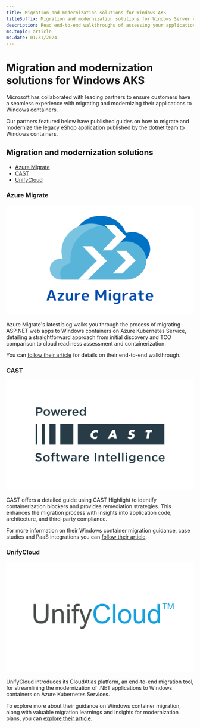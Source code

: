 ```yaml
---
title: Migration and modernization solutions for Windows AKS
titleSuffix: Migration and modernization solutions for Windows Server containers on AKS
description: Read end-to-end walkthroughs of assessing your applications to find containerization and PaaS blockers.
ms.topic: article
ms.date: 01/31/2024
---
```


# Migration and modernization solutions for Windows AKS 

Microsoft has collaborated with leading partners to ensure customers have a seamless experience with  migrating and modernizing their applications to Windows containers.  

Our partners featured below have published guides on how to migrate and modernize the legacy eShop application published by the dotnet team to Windows containers.  

## Migration and modernization solutions

- [Azure Migrate](#azure-migrate)
- [CAST](#cast)
- [UnifyCloud](#forza)

### Azure Migrate 

![Logo of Azure Migrate.](./media/windows-aks-migration-modernization-solutions/azure-migrate.png)

Azure Migrate's latest blog walks you through the process of migrating ASP.NET web apps to Windows containers on Azure Kubernetes Service, detailing a straightforward approach from initial discovery and TCO comparison to cloud readiness assessment and containerization.  

You can [follow their article](https://techcommunity.microsoft.com/t5/containers/azure-migrate-modernizing-your-net-apps-to-windows-containers-on/ba-p/4037551) for details on their end-to-end walkthrough.  

### CAST

![Logo of CAST.](./media/windows-aks-migration-modernization-solutions/cast.png) 

CAST offers a detailed guide using CAST Highlight to identify containerization blockers and provides remediation strategies. This enhances the migration process with insights into application code, architecture, and third-party compliance.  

For more information on their Windows container migration guidance, case studies and PaaS integrations you can [follow their article](https://techcommunity.microsoft.com/t5/containers/cast-modernizing-your-net-apps-to-windows-containers-on-azure/ba-p/4037740). 

### UnifyCloud

![Logo of UnifyCloud.](./media/windows-aks-migration-modernization-solutions/unifycloud.png)

UnifyCloud introduces its CloudAtlas platform, an end-to-end migration tool, for streamlining the modernization of .NET applications to Windows containers on Azure Kubernetes Services.

To explore more about their guidance on Windows container migration, along with valuable migration learnings and insights for modernization plans, you can [explore their article](https://techcommunity.microsoft.com/t5/containers/unifycloud-modernizing-your-net-apps-to-windows-containers-on/ba-p/4037872). 